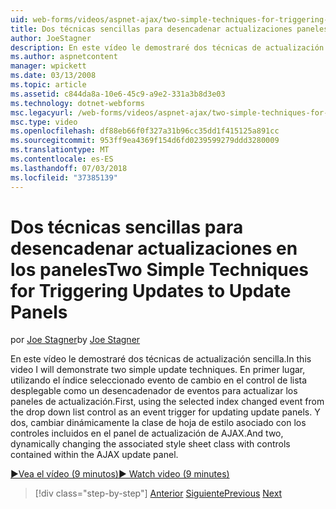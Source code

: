 ```yaml
---
uid: web-forms/videos/aspnet-ajax/two-simple-techniques-for-triggering-updates-to-update-panels
title: Dos técnicas sencillas para desencadenar actualizaciones paneles | Microsoft Docs
author: JoeStagner
description: En este vídeo le demostraré dos técnicas de actualización sencilla. En primer lugar, utilizando el índice seleccionado cambia eventos en el control de lista desplegable como un trigonométricas eventos...
ms.author: aspnetcontent
manager: wpickett
ms.date: 03/13/2008
ms.topic: article
ms.assetid: c844da8a-10e6-45c9-a9e2-331a3b8d3e03
ms.technology: dotnet-webforms
msc.legacyurl: /web-forms/videos/aspnet-ajax/two-simple-techniques-for-triggering-updates-to-update-panels
msc.type: video
ms.openlocfilehash: df88eb66f0f327a31b96cc35dd1f415125a891cc
ms.sourcegitcommit: 953ff9ea4369f154d6fd0239599279ddd3280009
ms.translationtype: MT
ms.contentlocale: es-ES
ms.lasthandoff: 07/03/2018
ms.locfileid: "37385139"
---
```

<a name="two-simple-techniques-for-triggering-updates-to-update-panels"></a><span data-ttu-id="5c181-104">Dos técnicas sencillas para desencadenar actualizaciones en los paneles</span><span class="sxs-lookup"><span data-stu-id="5c181-104">Two Simple Techniques for Triggering Updates to Update Panels</span></span>
====================
<span data-ttu-id="5c181-105">por [Joe Stagner](https://github.com/JoeStagner)</span><span class="sxs-lookup"><span data-stu-id="5c181-105">by [Joe Stagner](https://github.com/JoeStagner)</span></span>

<span data-ttu-id="5c181-106">En este vídeo le demostraré dos técnicas de actualización sencilla.</span><span class="sxs-lookup"><span data-stu-id="5c181-106">In this video I will demonstrate two simple update techniques.</span></span> <span data-ttu-id="5c181-107">En primer lugar, utilizando el índice seleccionado evento de cambio en el control de lista desplegable como un desencadenador de eventos para actualizar los paneles de actualización.</span><span class="sxs-lookup"><span data-stu-id="5c181-107">First, using the selected index changed event from the drop down list control as an event trigger for updating update panels.</span></span> <span data-ttu-id="5c181-108">Y dos, cambiar dinámicamente la clase de hoja de estilo asociado con los controles incluidos en el panel de actualización de AJAX.</span><span class="sxs-lookup"><span data-stu-id="5c181-108">And two, dynamically changing the associated style sheet class with controls contained within the AJAX update panel.</span></span>

[<span data-ttu-id="5c181-109">&#9654;Vea el vídeo (9 minutos)</span><span class="sxs-lookup"><span data-stu-id="5c181-109">&#9654; Watch video (9 minutes)</span></span>](https://channel9.msdn.com/Blogs/ASP-NET-Site-Videos/two-simple-techniques-for-triggering-updates-to-update-panels)

> [!div class="step-by-step"]
> <span data-ttu-id="5c181-110">[Anterior](how-do-i-retrieve-values-from-server-side-ajax-controls.md)
> [Siguiente](use-aspnet-ajax-cascading-drop-down-control-to-access-a-database.md)</span><span class="sxs-lookup"><span data-stu-id="5c181-110">[Previous](how-do-i-retrieve-values-from-server-side-ajax-controls.md)
[Next](use-aspnet-ajax-cascading-drop-down-control-to-access-a-database.md)</span></span>
